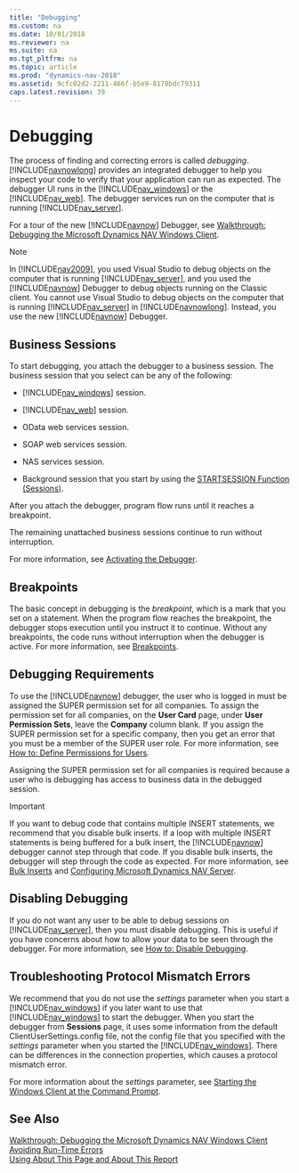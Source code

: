 ```yaml
---
title: "Debugging"
ms.custom: na
ms.date: 10/01/2018
ms.reviewer: na
ms.suite: na
ms.tgt_pltfrm: na
ms.topic: article
ms.prod: "dynamics-nav-2018"
ms.assetid: 9cfc02d2-2211-466f-b5e9-8178bdc79311
caps.latest.revision: 39
---
```

# Debugging
The process of finding and correcting errors is called *debugging*. [!INCLUDE[navnowlong](includes/navnowlong_md.md)] provides an integrated debugger to help you inspect your code to verify that your application can run as expected. The debugger UI runs in the [!INCLUDE[nav_windows](includes/nav_windows_md.md)] or the [!INCLUDE[nav_web](includes/nav_web_md.md)]. The debugger services run on the computer that is running [!INCLUDE[nav_server](includes/nav_server_md.md)].  

 For a tour of the new [!INCLUDE[navnow](includes/navnow_md.md)] Debugger, see [Walkthrough: Debugging the Microsoft Dynamics NAV Windows Client](Walkthrough--Debugging-the-Microsoft-Dynamics-NAV-Windows-Client.md).  

> [!NOTE]  
>  In [!INCLUDE[nav2009](includes/nav2009_md.md)], you used Visual Studio to debug objects on the computer that is running [!INCLUDE[nav_server](includes/nav_server_md.md)], and you used the [!INCLUDE[navnow](includes/navnow_md.md)] Debugger to debug objects running on the Classic client. You cannot use Visual Studio to debug objects on the computer that is running [!INCLUDE[nav_server](includes/nav_server_md.md)] in [!INCLUDE[navnowlong](includes/navnowlong_md.md)]. Instead, you use the new [!INCLUDE[navnow](includes/navnow_md.md)] Debugger.  

## Business Sessions  
 To start debugging, you attach the debugger to a business session. The business session that you select can be any of the following:  

-   [!INCLUDE[nav_windows](includes/nav_windows_md.md)] session.  

-   [!INCLUDE[nav_web](includes/nav_web_md.md)] session.  

-   OData web services session.  

-   SOAP web services session.  

-   NAS services session.  

-   Background session that you start by using the [STARTSESSION Function \(Sessions\)](STARTSESSION-Function--Sessions-.md).  

 After you attach the debugger, program flow runs until it reaches a breakpoint.  

 The remaining unattached business sessions continue to run without interruption.  

 For more information, see [Activating the Debugger](Activating-the-Debugger.md).  

## Breakpoints  
 The basic concept in debugging is the *breakpoint*, which is a mark that you set on a statement. When the program flow reaches the breakpoint, the debugger stops execution until you instruct it to continue. Without any breakpoints, the code runs without interruption when the debugger is active. For more information, see [Breakpoints](Breakpoints.md).  

## Debugging Requirements  
 To use the [!INCLUDE[navnow](includes/navnow_md.md)] debugger, the user who is logged in must be assigned the SUPER permission set for all companies. To assign the permission set for all companies, on the **User Card** page, under **User Permission Sets**, leave the **Company** column blank. If you assign the SUPER permission set for a specific company, then you get an error that you must be a member of the SUPER user role. For more information, see [How to: Define Permissions for Users](How-to--Define-Permissions-for-Users.md).  

 Assigning the SUPER permission set for all companies is required because a user who is debugging has access to business data in the debugged session.  

> [!IMPORTANT]  
>  If you want to debug code that contains multiple INSERT statements, we recommend that you disable bulk inserts. If a loop with multiple INSERT statements is being buffered for a bulk insert, the [!INCLUDE[navnow](includes/navnow_md.md)] debugger cannot step through that code. If you disable bulk inserts, the debugger will step through the code as expected. For more information, see [Bulk Inserts](Bulk-Inserts.md) and [Configuring Microsoft Dynamics NAV Server](Configuring-Microsoft-Dynamics-NAV-Server.md).  

## Disabling Debugging  
 If you do not want any user to be able to debug sessions on [!INCLUDE[nav_server](includes/nav_server_md.md)], then you must disable debugging. This is useful if you have concerns about how to allow your data to be seen through the debugger. For more information, see [How to: Disable Debugging](How-to--Disable-Debugging.md).  

## Troubleshooting Protocol Mismatch Errors  
 We recommend that you do not use the *settings* parameter when you start a [!INCLUDE[nav_windows](includes/nav_windows_md.md)] if you later want to use that [!INCLUDE[nav_windows](includes/nav_windows_md.md)] to start the debugger. When you start the debugger from **Sessions** page, it uses some information from the default ClientUserSettings.config file, not the config file that you specified with the *settings* parameter when you started the [!INCLUDE[nav_windows](includes/nav_windows_md.md)]. There can be differences in the connection properties, which causes a protocol mismatch error.  

 For more information about the *settings* parameter, see [Starting the Windows Client at the Command Prompt](Starting-the-Windows-Client-at-the-Command-Prompt.md).  

## See Also  
 [Walkthrough: Debugging the Microsoft Dynamics NAV Windows Client](Walkthrough--Debugging-the-Microsoft-Dynamics-NAV-Windows-Client.md)   
 [Avoiding Run-Time Errors](Avoiding-Run-Time-Errors.md)   
 [Using About This Page and About This Report](Using-About-This-Page-and-About-This-Report.md)
